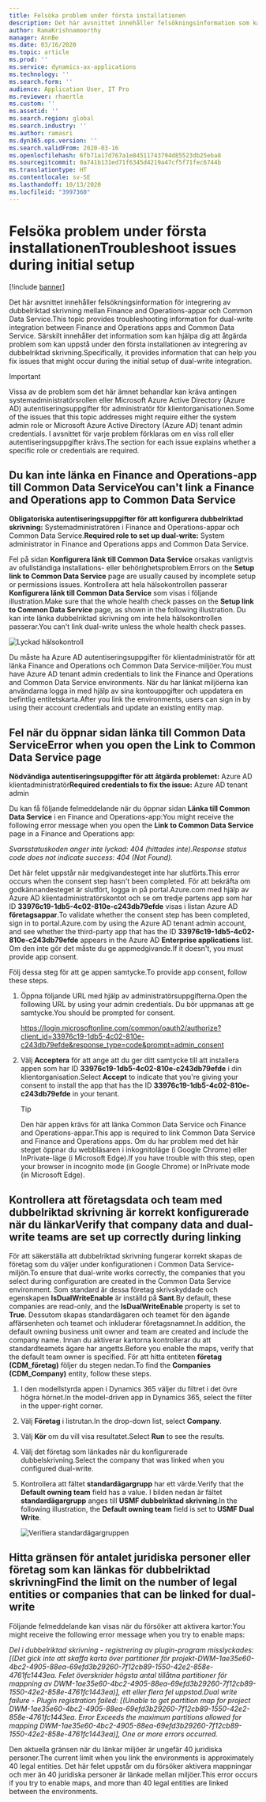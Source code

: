 ```yaml
---
title: Felsöka problem under första installationen
description: Det här avsnittet innehåller felsökningsinformation som kan hjälpa dig att åtgärda problem som kan uppstå under den första installationen av integrering av dubbelriktad skrivning mellan Finance and Operations-appar och Common Data Service.
author: RamaKrishnamoorthy
manager: AnnBe
ms.date: 03/16/2020
ms.topic: article
ms.prod: ''
ms.service: dynamics-ax-applications
ms.technology: ''
ms.search.form: ''
audience: Application User, IT Pro
ms.reviewer: rhaertle
ms.custom: ''
ms.assetid: ''
ms.search.region: global
ms.search.industry: ''
ms.author: ramasri
ms.dyn365.ops.version: ''
ms.search.validFrom: 2020-03-16
ms.openlocfilehash: 6fb71a17d767a1e84511743794d85523db25eba8
ms.sourcegitcommit: 0a741b131ed71f6345d4219a47cf5f71fec6744b
ms.translationtype: HT
ms.contentlocale: sv-SE
ms.lasthandoff: 10/13/2020
ms.locfileid: "3997360"
---
```

# <a name="troubleshoot-issues-during-initial-setup"></a><span data-ttu-id="8f302-103">Felsöka problem under första installationen</span><span class="sxs-lookup"><span data-stu-id="8f302-103">Troubleshoot issues during initial setup</span></span>

[!include [banner](../../includes/banner.md)]



<span data-ttu-id="8f302-104">Det här avsnittet innehåller felsökningsinformation för integrering av dubbelriktad skrivning mellan Finance and Operations-appar och Common Data Service.</span><span class="sxs-lookup"><span data-stu-id="8f302-104">This topic provides troubleshooting information for dual-write integration between Finance and Operations apps and Common Data Service.</span></span> <span data-ttu-id="8f302-105">Särskilt innehåller det information som kan hjälpa dig att åtgärda problem som kan uppstå under den första installationen av integrering av dubbelriktad skrivning.</span><span class="sxs-lookup"><span data-stu-id="8f302-105">Specifically, it provides information that can help you fix issues that might occur during the initial setup of dual-write integration.</span></span>

> [!IMPORTANT]
> <span data-ttu-id="8f302-106">Vissa av de problem som det här ämnet behandlar kan kräva antingen systemadministratörsrollen eller Microsoft Azure Active Directory (Azure AD) autentiseringsuppgifter för administratör för klientorganisationen.</span><span class="sxs-lookup"><span data-stu-id="8f302-106">Some of the issues that this topic addresses might require either the system admin role or Microsoft Azure Active Directory (Azure AD) tenant admin credentials.</span></span> <span data-ttu-id="8f302-107">I avsnittet för varje problem förklaras om en viss roll eller autentiseringsuppgifter krävs.</span><span class="sxs-lookup"><span data-stu-id="8f302-107">The section for each issue explains whether a specific role or credentials are required.</span></span>

## <a name="you-cant-link-a-finance-and-operations-app-to-common-data-service"></a><span data-ttu-id="8f302-108">Du kan inte länka en Finance and Operations-app till Common Data Service</span><span class="sxs-lookup"><span data-stu-id="8f302-108">You can't link a Finance and Operations app to Common Data Service</span></span>

<span data-ttu-id="8f302-109">**Obligatoriska autentiseringsuppgifter för att konfigurera dubbelriktad skrivning:** Systemadministratören i Finance and Operations-appar och Common Data Service.</span><span class="sxs-lookup"><span data-stu-id="8f302-109">**Required role to set up dual-write:** System administrator in Finance and Operations apps and Common Data Service.</span></span>

<span data-ttu-id="8f302-110">Fel på sidan **Konfigurera länk till Common Data Service** orsakas vanligtvis av ofullständiga installations- eller behörighetsproblem.</span><span class="sxs-lookup"><span data-stu-id="8f302-110">Errors on the **Setup link to Common Data Service** page are usually caused by incomplete setup or permissions issues.</span></span> <span data-ttu-id="8f302-111">Kontrollera att hela hälsokontrollen passerar **Konfigurera länk till Common Data Service** som visas i följande illustration.</span><span class="sxs-lookup"><span data-stu-id="8f302-111">Make sure that the whole health check passes on the **Setup link to Common Data Service** page, as shown in the following illustration.</span></span> <span data-ttu-id="8f302-112">Du kan inte länka dubbelriktad skrivning om inte hela hälsokontrollen passerar.</span><span class="sxs-lookup"><span data-stu-id="8f302-112">You can't link dual-write unless the whole health check passes.</span></span>

![Lyckad hälsokontroll](media/health_check.png)

<span data-ttu-id="8f302-114">Du måste ha Azure AD autentiseringsuppgifter för klientadministratör för att länka Finance and Operations och Common Data Service-miljöer.</span><span class="sxs-lookup"><span data-stu-id="8f302-114">You must have Azure AD tenant admin credentials to link the Finance and Operations and Common Data Service environments.</span></span> <span data-ttu-id="8f302-115">När du har länkat miljöerna kan användarna logga in med hjälp av sina kontouppgifter och uppdatera en befintlig entitetskarta.</span><span class="sxs-lookup"><span data-stu-id="8f302-115">After you link the environments, users can sign in by using their account credentials and update an existing entity map.</span></span>

## <a name="error-when-you-open-the-link-to-common-data-service-page"></a><span data-ttu-id="8f302-116">Fel när du öppnar sidan länka till Common Data Service</span><span class="sxs-lookup"><span data-stu-id="8f302-116">Error when you open the Link to Common Data Service page</span></span>

<span data-ttu-id="8f302-117">**Nödvändiga autentiseringsuppgifter för att åtgärda problemet:** Azure AD klientadministratör</span><span class="sxs-lookup"><span data-stu-id="8f302-117">**Required credentials to fix the issue:** Azure AD tenant admin</span></span>

<span data-ttu-id="8f302-118">Du kan få följande felmeddelande när du öppnar sidan **Länka till Common Data Service** i en Finance and Operations-app:</span><span class="sxs-lookup"><span data-stu-id="8f302-118">You might receive the following error message when you open the **Link to Common Data Service** page in a Finance and Operations app:</span></span>

<span data-ttu-id="8f302-119">*Svarsstatuskoden anger inte lyckad: 404 (hittades inte).*</span><span class="sxs-lookup"><span data-stu-id="8f302-119">*Response status code does not indicate success: 404 (Not Found).*</span></span>

<span data-ttu-id="8f302-120">Det här felet uppstår när medgivandesteget inte har slutförts.</span><span class="sxs-lookup"><span data-stu-id="8f302-120">This error occurs when the consent step hasn't been completed.</span></span> <span data-ttu-id="8f302-121">För att bekräfta om godkännandesteget är slutfört, logga in på portal.Azure.com med hjälp av Azure AD klientadministratörskontot och se om tredje partens app som har ID **33976c19-1db5-4c02-810e-c243db79efde** visas i listan Azure AD **företagsappar**.</span><span class="sxs-lookup"><span data-stu-id="8f302-121">To validate whether the consent step has been completed, sign in to portal.Azure.com by using the Azure AD tenant admin account, and see whether the third-party app that has the ID **33976c19-1db5-4c02-810e-c243db79efde** appears in the Azure AD **Enterprise applications** list.</span></span> <span data-ttu-id="8f302-122">Om den inte gör det måste du ge appmedgivande.</span><span class="sxs-lookup"><span data-stu-id="8f302-122">If it doesn't, you must provide app consent.</span></span>

<span data-ttu-id="8f302-123">Följ dessa steg för att ge appen samtycke.</span><span class="sxs-lookup"><span data-stu-id="8f302-123">To provide app consent, follow these steps.</span></span>

1. <span data-ttu-id="8f302-124">Öppna följande URL med hjälp av administratörsuppgifterna.</span><span class="sxs-lookup"><span data-stu-id="8f302-124">Open the following URL by using your admin credentials.</span></span> <span data-ttu-id="8f302-125">Du bör uppmanas att ge samtycke.</span><span class="sxs-lookup"><span data-stu-id="8f302-125">You should be prompted for consent.</span></span>

    <https://login.microsoftonline.com/common/oauth2/authorize?client_id=33976c19-1db5-4c02-810e-c243db79efde&response_type=code&prompt=admin_consent>

2. <span data-ttu-id="8f302-126">Välj **Acceptera** för att ange att du ger ditt samtycke till att installera appen som har ID **33976c19-1db5-4c02-810e-c243db79efde** i din klientorganisation.</span><span class="sxs-lookup"><span data-stu-id="8f302-126">Select **Accept** to indicate that you're giving your consent to install the app that has the ID **33976c19-1db5-4c02-810e-c243db79efde** in your tenant.</span></span>

    > [!TIP]
    > <span data-ttu-id="8f302-127">Den här appen krävs för att länka Common Data Service och Finance and Operations-appar.</span><span class="sxs-lookup"><span data-stu-id="8f302-127">This app is required to link Common Data Service and Finance and Operations apps.</span></span> <span data-ttu-id="8f302-128">Om du har problem med det här steget öppnar du webbläsaren i inkognitoläge (i Google Chrome) eller InPrivate-läge (i Microsoft Edge).</span><span class="sxs-lookup"><span data-stu-id="8f302-128">If you have trouble with this step, open your browser in incognito mode (in Google Chrome) or InPrivate mode (in Microsoft Edge).</span></span>

## <a name="verify-that-company-data-and-dual-write-teams-are-set-up-correctly-during-linking"></a><span data-ttu-id="8f302-129">Kontrollera att företagsdata och team med dubbelriktad skrivning är korrekt konfigurerade när du länkar</span><span class="sxs-lookup"><span data-stu-id="8f302-129">Verify that company data and dual-write teams are set up correctly during linking</span></span>

<span data-ttu-id="8f302-130">För att säkerställa att dubbelriktad skrivning fungerar korrekt skapas de företag som du väljer under konfigurationen i Common Data Service-miljön.</span><span class="sxs-lookup"><span data-stu-id="8f302-130">To ensure that dual-write works correctly, the companies that you select during configuration are created in the Common Data Service environment.</span></span> <span data-ttu-id="8f302-131">Som standard är dessa företag skrivskyddade och egenskapen **IsDualWriteEnable** är inställd på **Sant**.</span><span class="sxs-lookup"><span data-stu-id="8f302-131">By default, these companies are read-only, and the **IsDualWriteEnable** property is set to **True**.</span></span> <span data-ttu-id="8f302-132">Dessutom skapas standardägaren och teamet för den ägande affärsenheten och teamet och inkluderar företagsnamnet.</span><span class="sxs-lookup"><span data-stu-id="8f302-132">In addition, the default owning business unit owner and team are created and include the company name.</span></span> <span data-ttu-id="8f302-133">Innan du aktiverar kartorna kontrollerar du att standardteamets ägare har angetts.</span><span class="sxs-lookup"><span data-stu-id="8f302-133">Before you enable the maps, verify that the default team owner is specified.</span></span> <span data-ttu-id="8f302-134">För att hitta entiteten **företag (CDM\_företag)** följer du stegen nedan.</span><span class="sxs-lookup"><span data-stu-id="8f302-134">To find the **Companies (CDM\_Company)** entity, follow these steps.</span></span>

1. <span data-ttu-id="8f302-135">I den modellstyrda appen i Dynamics 365 väljer du filtret i det övre högra hörnet.</span><span class="sxs-lookup"><span data-stu-id="8f302-135">In the model-driven app in Dynamics 365, select the filter in the upper-right corner.</span></span>
2. <span data-ttu-id="8f302-136">Välj **Företag** i listrutan.</span><span class="sxs-lookup"><span data-stu-id="8f302-136">In the drop-down list, select **Company**.</span></span>
3. <span data-ttu-id="8f302-137">Välj **Kör** om du vill visa resultatet.</span><span class="sxs-lookup"><span data-stu-id="8f302-137">Select **Run** to see the results.</span></span>
4. <span data-ttu-id="8f302-138">Välj det företag som länkades när du konfigurerade dubbelskrivning.</span><span class="sxs-lookup"><span data-stu-id="8f302-138">Select the company that was linked when you configured dual-write.</span></span>
5. <span data-ttu-id="8f302-139">Kontrollera att fältet **standardägargrupp** har ett värde.</span><span class="sxs-lookup"><span data-stu-id="8f302-139">Verify that the **Default owning team** field has a value.</span></span> <span data-ttu-id="8f302-140">I bilden nedan är fältet **standardägargrupp** anges till **USMF dubbelriktad skrivning**.</span><span class="sxs-lookup"><span data-stu-id="8f302-140">In the following illustration, the **Default owning team** field is set to **USMF Dual Write**.</span></span>

    ![Verifiera standardägargruppen](media/default_owning_team.png)

## <a name="find-the-limit-on-the-number-of-legal-entities-or-companies-that-can-be-linked-for-dual-write"></a><span data-ttu-id="8f302-142">Hitta gränsen för antalet juridiska personer eller företag som kan länkas för dubbelriktad skrivning</span><span class="sxs-lookup"><span data-stu-id="8f302-142">Find the limit on the number of legal entities or companies that can be linked for dual-write</span></span>

<span data-ttu-id="8f302-143">Följande felmeddelande kan visas när du försöker att aktivera kartor:</span><span class="sxs-lookup"><span data-stu-id="8f302-143">You might receive the following error message when you try to enable maps:</span></span>

<span data-ttu-id="8f302-144">*Del i dubbelriktad skrivning - registrering av plugin-program misslyckades: \[(Det gick inte att skaffa karta över partitioner för projekt-DWM-1ae35e60-4bc2-4905-88ea-69efd3b29260-7f12cb89-1550-42e2-858e-4761fc1443ea. Felet överskrider högsta antal tillåtna partitioner för mappning av DWM-1ae35e60-4bc2-4905-88ea-69efd3b29260-7f12cb89-1550-42e2-858e-4761fc1443ea)\], ett eller flera fel uppstod.*</span><span class="sxs-lookup"><span data-stu-id="8f302-144">*Dual write failure - Plugin registration failed: \[(Unable to get partition map for project DWM-1ae35e60-4bc2-4905-88ea-69efd3b29260-7f12cb89-1550-42e2-858e-4761fc1443ea. Error Exceeds the maximum partitions allowed for mapping DWM-1ae35e60-4bc2-4905-88ea-69efd3b29260-7f12cb89-1550-42e2-858e-4761fc1443ea)\], One or more errors occurred.*</span></span>

<span data-ttu-id="8f302-145">Den aktuella gränsen när du länkar miljöer är ungefär 40 juridiska personer.</span><span class="sxs-lookup"><span data-stu-id="8f302-145">The current limit when you link the environments is approximately 40 legal entities.</span></span> <span data-ttu-id="8f302-146">Det här felet uppstår om du försöker aktivera mappningar och mer än 40 juridiska personer är länkade mellan miljöer.</span><span class="sxs-lookup"><span data-stu-id="8f302-146">This error occurs if you try to enable maps, and more than 40 legal entities are linked between the environments.</span></span>
